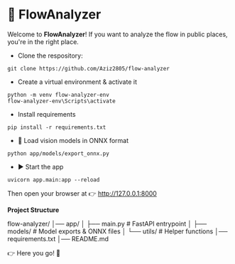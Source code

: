 # 🚀 FlowAnalyzer 

Welcome to **FlowAnalyzer**!
If you want to analyze the flow in public places, you're in the right place.


- Clone the respository:
```
git clone https://github.com/Aziz2805/flow-analyzer
```
- Create a virtual environment & activate it
```
python -m venv flow-analyzer-env
flow-analyzer-env\Scripts\activate 
```
- Install requirements
```
pip install -r requirements.txt
```
- 🧠 Load vision models in ONNX format
```
python app/models/export_onnx.py
```
- ▶️ Start the app
```
uvicorn app.main:app --reload
```

Then open your browser at 👉 http://127.0.0.1:8000


**Project Structure**

flow-analyzer/
│── app/
│   ├── main.py          # FastAPI entrypoint
│   ├── models/          # Model exports & ONNX files
│   └── utils/           # Helper functions
│── requirements.txt
│── README.md

👉 Here you go! 🎉
